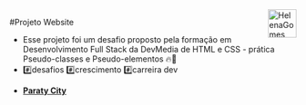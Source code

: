 <div>
  <img align="right" src="https://user-images.githubusercontent.com/94927107/202288637-fc13dd57-c051-48dd-ba02-870c9ef26267.png" alt="HelenaGomes" width="50px">
</div>

#Projeto Website

- Esse projeto foi um desafio proposto pela formação em Desenvolvimento Full Stack da DevMedia de HTML e CSS - prática Pseudo-classes e Pseudo-elementos 🔥🚀 
- #️⃣desafios #️⃣crescimento #️⃣carreira dev
* **[Paraty City](https://helena-lujan-gomes.github.io/projeto-paraty-city/)**



